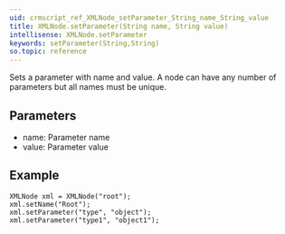 ```yaml
---
uid: crmscript_ref_XMLNode_setParameter_String_name_String_value
title: XMLNode.setParameter(String name, String value)
intellisense: XMLNode.setParameter
keywords: setParameter(String,String)
so.topic: reference
---
```


Sets a parameter with name and value. A node can have any number of parameters but all names must be unique.



## Parameters


 - name: Parameter name
 - value: Parameter value





## Example
    
    XMLNode xml = XMLNode("root");
    xml.setName("Root");
    xml.setParameter("type", "object");
    xml.setParameter("type1", "object1");



